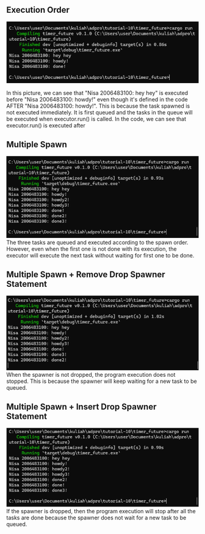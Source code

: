 ## Execution Order
![sync-async-execution](image.png)

In this picture, we can see that "Nisa 2006483100: hey hey" is executed before "Nisa 2006483100: howdy!" even though it's defined in the code AFTER "Nisa 2006483100: howdy!". This is because the task spawned is not executed immediately. It is first queued and the tasks in the queue will be executed when executor.run() is called. In the code, we can see that executor.run() is executed after 

## Multiple Spawn
![Multiple Spawn](image-1.png)
The three tasks are queued and executed according to the spawn order. However, even when the first one is not done with its execution, the executor will execute the next task without waiting for first one to be done.

## Multiple Spawn + Remove Drop Spawner Statement
![Multi Spawn, Don't Drop Spawn](image-2.png)
When the spawner is not dropped, the program execution does not stopped. This is because the spawner will keep waiting for a new task to be queued.

## Multiple Spawn + Insert Drop Spawner Statement
![Multi Spawn, Drop Spawner](image-3.png)
If the spawner is dropped, then the program execution will stop after all the tasks are done because the spawner does not wait for a new task to be queued.
